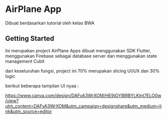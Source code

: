 # AirPlane App

Dibuat berdasarkan tutorial oleh kelas BWA

## Getting Started

Ini merupakan project AirPlane Apps 
dibuat menggunakan SDK Flutter,
menggunakan Firebase sebagai database server dan menggunakan state management Cubit

dari keseluruhan fungsi, project ini 70% merupakan slicing UI/UX dan 30% logic

berikut beberapa tampilan UI nyaa :

https://www.canva.com/design/DAFyA3WrXOM/HE9jGYlBRBYLKlnt7ELO0w/view?utm_content=DAFyA3WrXOM&utm_campaign=designshare&utm_medium=link&utm_source=editor












